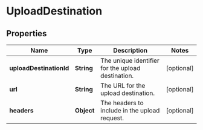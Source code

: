 
# UploadDestination

## Properties
Name | Type | Description | Notes
------------ | ------------- | ------------- | -------------
**uploadDestinationId** | **String** | The unique identifier for the upload destination. |  [optional]
**url** | **String** | The URL for the upload destination. |  [optional]
**headers** | **Object** | The headers to include in the upload request. |  [optional]



